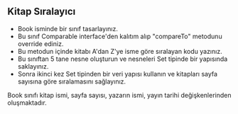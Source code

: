 ## Kitap Sıralayıcı
* Book isminde bir sınıf tasarlayınız. 
* Bu sınıf Comparable interface'den kalıtım alıp "compareTo" metodunu override ediniz. 
* Bu metodun içinde kitabı A'dan Z'ye isme göre sıralayan kodu yazınız. 
* Bu sınıftan 5 tane nesne oluşturun ve nesneleri Set tipinde bir yapısında saklayınız. 
* Sonra ikinci kez Set tipinden bir veri yapısı kullanın ve kitapları sayfa sayısına göre sıralamasını sağlayınız.

Book sınıfı kitap ismi, sayfa sayısı, yazarın ismi, yayın tarihi değişkenlerinden oluşmaktadır.
